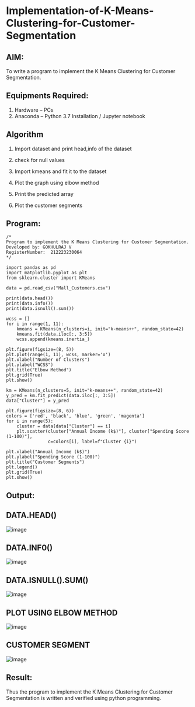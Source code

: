 # Implementation-of-K-Means-Clustering-for-Customer-Segmentation 

## AIM:
To write a program to implement the K Means Clustering for Customer Segmentation.

## Equipments Required:
1. Hardware – PCs
2. Anaconda – Python 3.7 Installation / Jupyter notebook

## Algorithm
1. Import dataset and print head,info of the dataset

2. check for null values

3. Import kmeans and fit it to the dataset

4. Plot the graph using elbow method

5. Print the predicted array

6. Plot the customer segments

## Program:
```
/*
Program to implement the K Means Clustering for Customer Segmentation.
Developed by: GOKHULRAJ V
RegisterNumber:  212223230064
*/
```

```
import pandas as pd
import matplotlib.pyplot as plt
from sklearn.cluster import KMeans

data = pd.read_csv("Mall_Customers.csv")

print(data.head())
print(data.info())
print(data.isnull().sum())

wcss = []
for i in range(1, 11):
    kmeans = KMeans(n_clusters=i, init="k-means++", random_state=42)
    kmeans.fit(data.iloc[:, 3:5])
    wcss.append(kmeans.inertia_)

plt.figure(figsize=(8, 5))
plt.plot(range(1, 11), wcss, marker='o')
plt.xlabel("Number of Clusters")
plt.ylabel("WCSS")
plt.title("Elbow Method")
plt.grid(True)
plt.show()

km = KMeans(n_clusters=5, init="k-means++", random_state=42)
y_pred = km.fit_predict(data.iloc[:, 3:5])
data["Cluster"] = y_pred

plt.figure(figsize=(8, 6))
colors = ['red', 'black', 'blue', 'green', 'magenta']
for i in range(5):
    cluster = data[data["Cluster"] == i]
    plt.scatter(cluster["Annual Income (k$)"], cluster["Spending Score (1-100)"], 
                c=colors[i], label=f"Cluster {i}")

plt.xlabel("Annual Income (k$)")
plt.ylabel("Spending Score (1-100)")
plt.title("Customer Segments")
plt.legend()
plt.grid(True)
plt.show()
```

## Output:

## DATA.HEAD()
![image](https://github.com/user-attachments/assets/cecbb6b7-0d53-409e-bae4-b93304865bb8)

## DATA.INF0()
![image](https://github.com/user-attachments/assets/3a258fd1-e9c2-4ef2-927e-5cf9cda73b93)

## DATA.ISNULL().SUM()
![image](https://github.com/user-attachments/assets/04c5f927-0271-490b-a282-fff74859d28c)

## PLOT USING ELBOW METHOD 
![image](https://github.com/user-attachments/assets/826e205f-a3b1-499c-b922-dabac7b91e7b)

## CUSTOMER SEGMENT
![image](https://github.com/user-attachments/assets/3d09e5bb-f87a-4d06-9388-33e77a218304)

## Result:
Thus the program to implement the K Means Clustering for Customer Segmentation is written and verified using python programming.
